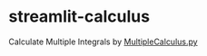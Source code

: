 # streamlit-calculus
Calculate Multiple Integrals by [MultipleCalculus.py](https://raw.githubusercontent.com/cchuang2009/2022-1/main/Calculus/MultipleCalculus.py)
